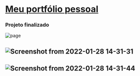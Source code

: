 # [Meu portfólio pessoal](https://doug77.github.io/douglas/)

### Projeto finalizado
![page](https://user-images.githubusercontent.com/83235564/151594089-724e8f4b-7f03-49e1-82dc-78baea50e00d.gif)


## ![Screenshot from 2022-01-28 14-31-31](https://user-images.githubusercontent.com/83235564/151594497-990d650b-c323-4b66-9d57-4b3e53ea026b.png)


## ![Screenshot from 2022-01-28 14-31-44](https://user-images.githubusercontent.com/83235564/151594512-6939acf6-db6f-4490-8371-510f4f235100.png)

